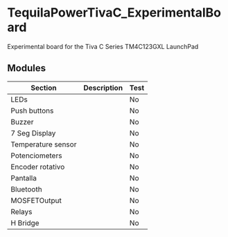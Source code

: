 # TequilaPowerTivaC_ExperimentalBoard
Experimental board for the Tiva C Series TM4C123GXL LaunchPad 

## Modules
| Section| Description| Test|
| ----- | ---- | ---- |
| LEDs |  | No |
| Push buttons |  | No |
| Buzzer |  | No |
| 7 Seg Display |  | No |
| Temperature sensor |  | No |
| Potenciometers |  | No |
| Encoder rotativo |  | No |
| Pantalla |  | No |
| Bluetooth |  | No |
| MOSFETOutput |  | No |
| Relays |  | No |
| H Bridge |  | No |

##

